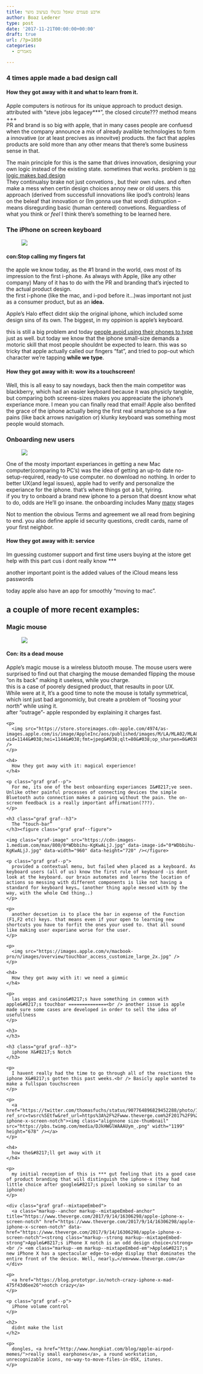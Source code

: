 ```yaml
---
title: ארבע פעמים שאפל נכשלו בעיצוב מוצר
author: Boaz Lederer
type: post
date: '2017-11-21T00:00:00+00:00'
draft: true
url: /?p=1850
categories:
  - מאמרים

---
```

<div class="entry-content aesop-entry-content">
  <h3 class="graf graf--h3">
    4 times apple made a bad design call
  </h3>
  
  <h4 class="graf graf--h4">
    How they got away with it and what to learn from it.
  </h4>
  
  <p>
    Apple computers is notirous for its unique approach to product design. attributed with &#8220;steve jobs legacey***&#8221;, the closed circute??? method means +++<br /> PR and brand is so big with apple, that in many cases people are confuesd when the company announce a mix of already avalible technologies to form a innovative (or at least precives as innovitve) products. the fact that apples products are sold more than any other means that there&#8217;s some business sense in that.
  </p>
  
  <p>
    The main principle for this is the same that drives innovation, designing your own logic instead of the existing state. sometimes that works. problem is <a href="https://theoutline.com/post/2352/apple-is-really-bad-at-design">no logic makes bad design</a><br /> They continualsy brake not just convetions , but their own rules. and often make a mess when certin design choices annoy new or old users. this approach (derived from successfull innovations like ipod&#8217;s controls) leans on the beleaf that innovation or (Im gonna use that word) distruption &#8211; means disregurding basic (human centered) convetions. Reguardless of what you think or <i>feel</i> I think there&#8217;s something to be learned here.
  </p>
  
  <h3 class="graf graf--h3">
    The iPhone on screen keyboard
  </h3><figure class="graf graf--figure">
  
  <img class="graf-image" src="https://cdn-images-1.medium.com/max/800/0*YLXZCPEtXfE7tRMI.jpg" data-image-id="0*YLXZCPEtXfE7tRMI.jpg" data-width="1280" data-height="600" /></figure> 
  
  <h4>
    con:Stop calling my fingers fat
  </h4>
  
  <p>
    the apple we know today, as the #1 brand in the world, ows most of its impression to the first i-phone. As always with Apple, (like any other company) Many of it has to do with the PR and branding that&#8217;s injected to the actual product design.<br /> the first i-phone (like the mac, and i-pod before it&#8230;)was important not just as a consumer product, but as an <b>idea.</b>
  </p>
  
  <p>
    Apple&#8217;s Halo effect didnt skip the original iphone, which included some design sins of its own. The biggest, in my oppinion is apple&#8217;s keyboard.
  </p>
  
  <p>
    this is still a big problem and today <a href="https://priceonomics.com/the-tiny-keyboard-problem-do-people-complete-forms/">people avoid using their phones to type</a> just as well. but today we know that the iphone small-size demands a motoric skill that most people shouldnt be expected to learn. this was so tricky that apple actually called our fingers &#8220;fat&#8221;, and tried to pop-out which character we&#8217;re tapping <b>while we type</b>.
  </p>
  
  <h4>
    How they got away with it: wow its a touchscreen!
  </h4>
  
  <p class="graf graf--p">
    Well, this is all easy to say nowdays, back then the main competitor was blackberry, which had an easier keyboard because it was physicly tangble, but comparing both screens-sizes makes you appreaciate the iphone&#8217;s experiance more. I mean you can finally read that email! Apple also benfited the grace of the iphone actually being the first real smartphone so a faw pains (like back arrows navigation or) klunky keyboard was something most people would stomach.
  </p>
  
  <h3 class="graf graf--h3">
    Onboarding new users
  </h3><figure class="graf graf--figure">
  
  <img class="graf-image" src="https://cdn-images-1.medium.com/max/800/0*AvqbTdEp9y8QzCdb.png" data-image-id="0*AvqbTdEp9y8QzCdb.png" data-width="568" data-height="426" /></figure> 
  
  <p class="graf graf--p">
    One of the mosty important experiances in getting a new Mac computer(comparing to PC&#8217;s) was the idea of getting an up-to date no-setup-required, ready-to use computer. no download no nothing. In order to better UX(and legal issues), apple had to verify and personalize the experiance for the iphone. that&#8217;s where things got a bit, tyiring.<br /> if you try to onboard a brand new iphone to a person that doesnt know what to do, odds are He&#8217;ll go insane. the onboarding includes Many <a class="markup--anchor markup--p-anchor" href="https://www.lifewire.com/set-up-new-iphone-2000125" target="_blank" rel="noopener" data-href="https://www.lifewire.com/set-up-new-iphone-2000125">many</a> stages
  </p>
  
  <p >
    Not to mention the obvious Terms and agreement we all read from begining to end. you also define apple id security questions, credit cards, name of your first neighbor.
  </p>
  
  <h4>
    How they got away with it: service
  </h4>
  
  <p>
    Im guessing customer support and first time users buying at the istore get help with this part cus i dont really know ***
  </p>
  
  <p class="graf graf--p">
    another important point is the added values of the iCloud means less passwords
  </p>
  
  <p>
    today apple also have an app for smoothly &#8220;moving to mac&#8221;.
  </p>
  
  <h2>
    a couple of more recent examples:
  </h2>
  
  <h3 class="graf graf--h3">
    Magic mouse
  </h3><figure class="graf graf--figure">
  
  <img class="graf-image" src="https://cdn-images-1.medium.com/max/800/0*87D-UNseIJo818Ia.jpg" data-image-id="0*87D-UNseIJo818Ia.jpg" data-width="938" data-height="525" /></figure> 
  
  <h4>
    Con: its a dead mouse
  </h4>
  
  <p>
    <P>
      Apple&#8217;s magic mouse is a wireless blutooth mouse. The mouse users were surprised to find out that charging the mouse demanded flipping the mouse &#8220;on its back&#8221; making it useless, while you charge.<br /> this is a case of poorely designed product, that resaults in poor UX.<br /> While were at it, It&#8217;s a good time to note the mouse is totally symmetrical, which isnt just bad argonomicly, but create a problem of &#8220;loosing your north&#8221; while using it.<br /> after &#8220;outrage&#8221;- apple responded by explaining it charges fast.
    </p>
    
    <p>
      <img src="https://store.storeimages.cdn-apple.com/4974/as-images.apple.com/is/image/AppleInc/aos/published/images/M/LA/MLA02/MLA02_AV2?wid=1144&#038;hei=1144&#038;fmt=jpeg&#038;qlt=80&#038;op_sharpen=0&#038;resMode=bicub&#038;op_usm=0.5%2C0.5%2C0%2C0&#038;iccEmbed=0&#038;layer=comp&#038;.v=QC4lx0" />
    </p>
    
    <h4>
      How they got away with it: magical experience!
    </h4>
    
    <p class="graf graf--p">
      For me, its one of the best onboarding experiances I&#8217;ve seen. Unlike other painful processes of connecting devices the simple Bluetooth auto connection makes a pairing without the pain. the on-screen feedback is a really important affirmation(???).
    </p>
    
    <h3 class="graf graf--h3">
      The “touch-bar”
    </h3><figure class="graf graf--figure">
    
    <img class="graf-image" src="https://cdn-images-1.medium.com/max/800/0*WDbbihu-KgKwALjJ.jpg" data-image-id="0*WDbbihu-KgKwALjJ.jpg" data-width="960" data-height="720" /></figure> 
    
    <p class="graf graf--p">
      provided a contextual menu, but failed when placed as a keyboard. As keyboard users (all of us) know the first rule of keyboard -is dont look at the keyboard. our brain automates and learns the location of actions so messing with different components is like not having a standard for keyboard keys… (another thing apple messed with by the way, with the whole Cmd thing..)
    </p>
    
    <p>
      another decsetion is to place the bar in expense of the Function (F1,F2 etc) keys. that means even if your open to learning new shortcuts you have to forfit the ones your used to. that all sound like making user experiane worse for the user.
    </p>
    
    <p>
      <img src="https://images.apple.com/v/macbook-pro/n/images/overview/touchbar_access_customize_large_2x.jpg" />
    </p>
    
    <h4>
      How they got away with it: we need a gimmic
    </h4>
    
    <p>
      las vegas and casino&#8217;s have something in common with apple&#8217;s touchbar ==============<br /> another issue is apple made sure some cases are developed in order to sell the idea of usefullness
    </p>
    
    <h3>
    </h3>
    
    <h3 class="graf graf--h3">
      iphone X&#8217;s Notch
    </h3>
    
    <p>
      I havent really had the time to go through all of the reactions the iphone X&#8217;s gotten this past weeks.<br /> Basicly apple wanted to make a fullspan touchscreen
    </p>
    
    <p>
      <a href="https://twitter.com/thomasfuchs/status/907764896829452288/photo/1?ref_src=twsrc%5Etfw&ref_url=https%3A%2F%2Fwww.theverge.com%2F2017%2F9%2F14%2F16306298%2Fapple-iphone-x-screen-notch"><img class="alignnone size-thumbnail" src="https://pbs.twimg.com/media/DJkHWGlWAAAUym_.png" width="1199" height="678" /></a>
    </p>
    
    <h4>
      how the&#8217;ll get away with it
    </h4>
    
    <p>
      my initial reception of this is *** gut feeling that its a good case of product branding that will distinguish the iphone-x (they had little choice after google&#8217;s pixel looking so similar to an iphone)
    </p>
    
    <div class="graf graf--mixtapeEmbed">
      <a class="markup--anchor markup--mixtapeEmbed-anchor" title="https://www.theverge.com/2017/9/14/16306298/apple-iphone-x-screen-notch" href="https://www.theverge.com/2017/9/14/16306298/apple-iphone-x-screen-notch" data-href="https://www.theverge.com/2017/9/14/16306298/apple-iphone-x-screen-notch"><strong class="markup--strong markup--mixtapeEmbed-strong">Apple&#8217;s iPhone X notch is an odd design choice</strong><br /> <em class="markup--em markup--mixtapeEmbed-em">Apple&#8217;s new iPhone X has a spectacular edge-to-edge display that dominates the entire front of the device. Well, nearly…</em>www.theverge.com</a>
    </div>
    
    <p>
      <a href="https://blog.prototypr.io/notch-crazy-iphone-x-mad-475f43d6ee26">notch crazy</a>
    </p>
    
    <p class="graf graf--p">
      iPhone volume control
    </p>
    
    <h2>
      didnt make the list
    </h2>
    
    <p>
      dongles, <a href="http://www.hongkiat.com/blog/apple-airpod-memes/">really small earphones</a>, a round workstation, unrecognizable icons, no-way-to-move-files-in-OSX, itunes.
    </p>